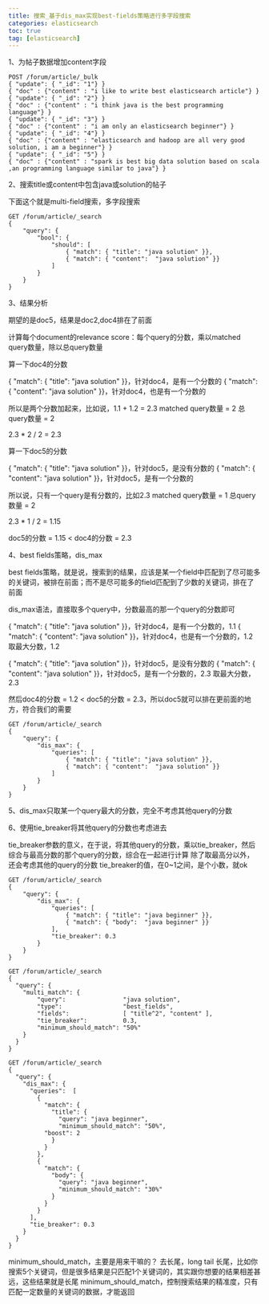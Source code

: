 ```yaml
---
title: 搜索_基于dis_max实现best-fields策略进行多字段搜索
categories: elasticsearch   
toc: true  
tag: [elasticsearch]
---
```





1、为帖子数据增加content字段

```
POST /forum/article/_bulk
{ "update": { "_id": "1"} }
{ "doc" : {"content" : "i like to write best elasticsearch article"} }
{ "update": { "_id": "2"} }
{ "doc" : {"content" : "i think java is the best programming language"} }
{ "update": { "_id": "3"} }
{ "doc" : {"content" : "i am only an elasticsearch beginner"} }
{ "update": { "_id": "4"} }
{ "doc" : {"content" : "elasticsearch and hadoop are all very good solution, i am a beginner"} }
{ "update": { "_id": "5"} }
{ "doc" : {"content" : "spark is best big data solution based on scala ,an programming language similar to java"} }
```

2、搜索title或content中包含java或solution的帖子

下面这个就是multi-field搜索，多字段搜索

```
GET /forum/article/_search
{
    "query": {
        "bool": {
            "should": [
                { "match": { "title": "java solution" }},
                { "match": { "content":  "java solution" }}
            ]
        }
    }
}
```

3、结果分析

期望的是doc5，结果是doc2,doc4排在了前面

计算每个document的relevance score：每个query的分数，乘以matched query数量，除以总query数量

算一下doc4的分数

{ "match": { "title": "java solution" }}，针对doc4，是有一个分数的
{ "match": { "content":  "java solution" }}，针对doc4，也是有一个分数的

所以是两个分数加起来，比如说，1.1 + 1.2 = 2.3
matched query数量 = 2
总query数量 = 2

2.3 * 2 / 2 = 2.3

算一下doc5的分数

{ "match": { "title": "java solution" }}，针对doc5，是没有分数的
{ "match": { "content":  "java solution" }}，针对doc5，是有一个分数的

所以说，只有一个query是有分数的，比如2.3
matched query数量 = 1
总query数量 = 2

2.3 * 1 / 2 = 1.15

doc5的分数 = 1.15 < doc4的分数 = 2.3


4、best fields策略，dis_max

best fields策略，就是说，搜索到的结果，应该是某一个field中匹配到了尽可能多的关键词，被排在前面；而不是尽可能多的field匹配到了少数的关键词，排在了前面

dis_max语法，直接取多个query中，分数最高的那一个query的分数即可

{ "match": { "title": "java solution" }}，针对doc4，是有一个分数的，1.1
{ "match": { "content":  "java solution" }}，针对doc4，也是有一个分数的，1.2
取最大分数，1.2

{ "match": { "title": "java solution" }}，针对doc5，是没有分数的
{ "match": { "content":  "java solution" }}，针对doc5，是有一个分数的，2.3
取最大分数，2.3

然后doc4的分数 = 1.2 < doc5的分数 = 2.3，所以doc5就可以排在更前面的地方，符合我们的需要

```
GET /forum/article/_search
{
    "query": {
        "dis_max": {
            "queries": [
                { "match": { "title": "java solution" }},
                { "match": { "content":  "java solution" }}
            ]
        }
    }
}

```


5、dis_max只取某一个query最大的分数，完全不考虑其他query的分数

6、使用tie_breaker将其他query的分数也考虑进去

tie_breaker参数的意义，在于说，将其他query的分数，乘以tie_breaker，然后综合与最高分数的那个query的分数，综合在一起进行计算
除了取最高分以外，还会考虑其他的query的分数
tie_breaker的值，在0~1之间，是个小数，就ok

```
GET /forum/article/_search
{
    "query": {
        "dis_max": {
            "queries": [
                { "match": { "title": "java beginner" }},
                { "match": { "body":  "java beginner" }}
            ],
            "tie_breaker": 0.3
        }
    }
}
```



```
GET /forum/article/_search
{
  "query": {
    "multi_match": {
        "query":                "java solution",
        "type":                 "best_fields", 
        "fields":               [ "title^2", "content" ],
        "tie_breaker":          0.3,
        "minimum_should_match": "50%" 
    }
  } 
}

GET /forum/article/_search
{
  "query": {
    "dis_max": {
      "queries":  [
        {
          "match": {
            "title": {
              "query": "java beginner",
              "minimum_should_match": "50%",
	      "boost": 2
            }
          }
        },
        {
          "match": {
            "body": {
              "query": "java beginner",
              "minimum_should_match": "30%"
            }
          }
        }
      ],
      "tie_breaker": 0.3
    }
  } 
}
```

minimum_should_match，主要是用来干嘛的？
去长尾，long tail
长尾，比如你搜索5个关键词，但是很多结果是只匹配1个关键词的，其实跟你想要的结果相差甚远，这些结果就是长尾
minimum_should_match，控制搜索结果的精准度，只有匹配一定数量的关键词的数据，才能返回





